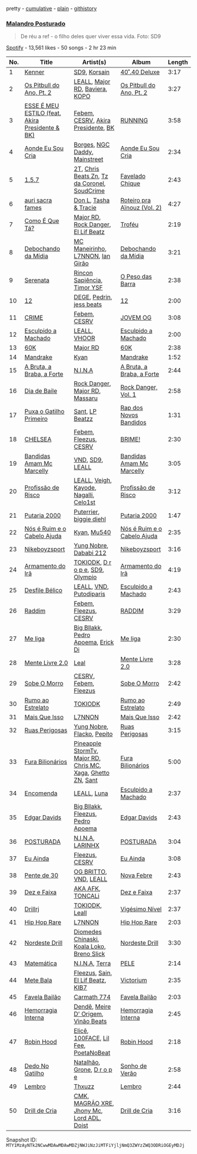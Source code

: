 pretty - [cumulative](/playlists/cumulative/37i9dQZF1DWUOuypaVNd01.md) - [plain](/playlists/plain/37i9dQZF1DWUOuypaVNd01) - [githistory](https://github.githistory.xyz/mackorone/spotify-playlist-archive/blob/main/playlists/plain/37i9dQZF1DWUOuypaVNd01)

### [Malandro Posturado](https://open.spotify.com/playlist/37i9dQZF1DWUOuypaVNd01)

> De réu a ref \- o filho deles quer viver essa vida\. Foto: SD9

[Spotify](https://open.spotify.com/user/spotify) - 13,561 likes - 50 songs - 2 hr 23 min

| No. | Title | Artist(s) | Album | Length |
|---|---|---|---|---|
| 1 | [Kenner](https://open.spotify.com/track/19lLjXxxDDWQCxO69QU5Zr) | [SD9](https://open.spotify.com/artist/5vISZlkpbDSJybQqgUeF52), [Korsain](https://open.spotify.com/artist/3mzX21OpC0y7SgIOKCSpKL) | [40˚.40 Deluxe](https://open.spotify.com/album/15pZ53TSgyuAfNOqt2hnpM) | 3:17 |
| 2 | [Os Pitbull do Ano, Pt\. 2](https://open.spotify.com/track/2WLjFfNF7aIdTk6SVVo6NR) | [LEALL](https://open.spotify.com/artist/4h52MPCFvx56uhmH254Uqz), [Major RD](https://open.spotify.com/artist/76hYPcWML9NGEh8LashwT5), [Baviera](https://open.spotify.com/artist/6cUTkFvlPW27lYc3qcoOgy), [KOPO](https://open.spotify.com/artist/3vSHkuSE00R9QBkm5SByaA) | [Os Pitbull do Ano, Pt\. 2](https://open.spotify.com/album/6dI7q22ZoKPIzWuWDVoawl) | 3:27 |
| 3 | [ESSE É MEU ESTILO \(feat\. Akira Presidente & BK\)](https://open.spotify.com/track/6TuFeSKT62xvhsrAeRMG0d) | [Febem](https://open.spotify.com/artist/2Ip2jiEjsSe8pmRBzwTv5N), [CESRV](https://open.spotify.com/artist/1qJG1PpAGl1FnzYyCDU7x1), [Akira Presidente](https://open.spotify.com/artist/6ZnwtQznVleZpEkQINdyfG), [BK](https://open.spotify.com/artist/1YOVBTvznjiDvtAj4ExHeo) | [RUNNING](https://open.spotify.com/album/50T8RSK9OuebjbS4f5uqZV) | 3:58 |
| 4 | [Aonde Eu Sou Cria](https://open.spotify.com/track/5ZSCMCmUNxnRTDuYZxK3ah) | [Borges](https://open.spotify.com/artist/6jBww4kwlSrjaNYP7AQPtX), [NGC Daddy](https://open.spotify.com/artist/2iNFFCEAFdfAV5hPdpMk6x), [Mainstreet](https://open.spotify.com/artist/25XJqeReVV38w0tR04GGBd) | [Aonde Eu Sou Cria](https://open.spotify.com/album/2kMW9ybuXIlpW86XOEf6k1) | 2:34 |
| 5 | [1.5.7](https://open.spotify.com/track/3dkXSYgqtNE3BlLendqGnU) | [2T](https://open.spotify.com/artist/3ls0I42IWbgbZFnFCfi21m), [Chris Beats Zn](https://open.spotify.com/artist/0YOr5sV4zMMyj5xviWiFjW), [Tz da Coronel](https://open.spotify.com/artist/3lIU3RoZiHen1QXAQ3KQ9e), [SoudCrime](https://open.spotify.com/artist/0Huu7Wxkay3mCaoMuVkRNg) | [Favelado Chique](https://open.spotify.com/album/3LK4YpBTi5RpBm4GxVOmiV) | 2:43 |
| 6 | [auri sacra fames](https://open.spotify.com/track/3BL8FClujPbdn3Qz2vZaLi) | [Don L](https://open.spotify.com/artist/6U98XWjrUPnPtPBjEprDmu), [Tasha & Tracie](https://open.spotify.com/artist/5Gv1C1LY8pWiYcfcdjSNMT) | [Roteiro pra Aïnouz \(Vol\. 2\)](https://open.spotify.com/album/2lsICIaiaE3ZOYbX9vm1UL) | 4:27 |
| 7 | [Como É Que Tá?](https://open.spotify.com/track/64bJ83px2Htf20Eo3n9trz) | [Major RD](https://open.spotify.com/artist/76hYPcWML9NGEh8LashwT5), [Rock Danger](https://open.spotify.com/artist/1mjuRRMumbLmGmHmYvMDcb), [El Lif Beatz](https://open.spotify.com/artist/0HBQtIkqXtoKagoPOgxK8k) | [Troféu](https://open.spotify.com/album/5M274S1cUS8suxN7aD4hvp) | 2:19 |
| 8 | [Debochando da Mídia](https://open.spotify.com/track/24cOHkrtGGQmKvA8R9BNin) | [MC Maneirinho](https://open.spotify.com/artist/3M8aD9XWxfel3jZakRbibZ), [L7NNON](https://open.spotify.com/artist/57AnmAPPIGLalUHf79O5sc), [Ian Girão](https://open.spotify.com/artist/5XQEbbbweicO6g4nCj8TSF) | [Debochando da Mídia](https://open.spotify.com/album/12PFddiRwZQ5GQ3p24jZTo) | 3:21 |
| 9 | [Serenata](https://open.spotify.com/track/0i3tVVp12fqp55ZediozgQ) | [Rincon Sapiência](https://open.spotify.com/artist/6syQjkQSMIrzw5cFnNRheo), [Timor YSF](https://open.spotify.com/artist/5iyA3j1yVqGBgaKCeiUIzO) | [O Peso das Barra](https://open.spotify.com/album/1NQxhguiFlOyNnshi7qpkL) | 2:38 |
| 10 | [12](https://open.spotify.com/track/0o0wW2KjzK3Cg3RM29lCbI) | [DEGE](https://open.spotify.com/artist/3lrVtMWQakf49Evasc4FFW), [Pedrin](https://open.spotify.com/artist/7nhTCM7Tuu7NRQZsmpBIBg), [jess beats](https://open.spotify.com/artist/7uskxjQtkzfiqHCNIIv3gD) | [12](https://open.spotify.com/album/68m25Mk20x1Ux9gd9QSoPb) | 2:00 |
| 11 | [CRIME](https://open.spotify.com/track/6VZ4iuA1y0utK4YR9dMfhu) | [Febem](https://open.spotify.com/artist/2Ip2jiEjsSe8pmRBzwTv5N), [CESRV](https://open.spotify.com/artist/1qJG1PpAGl1FnzYyCDU7x1) | [JOVEM OG](https://open.spotify.com/album/62rhAAgqTCXMeM5xXGOXMJ) | 3:08 |
| 12 | [Esculpido a Machado](https://open.spotify.com/track/3Ukj7F16inQlhbExukF9YC) | [LEALL](https://open.spotify.com/artist/4h52MPCFvx56uhmH254Uqz), [VHOOR](https://open.spotify.com/artist/0aEDa47F4RWuk4Udm0SEoH) | [Esculpido a Machado](https://open.spotify.com/album/5BCSltKIxLBav5MEeF0aOh) | 2:00 |
| 13 | [60K](https://open.spotify.com/track/45T7K7sercGwxi5sU4wqAK) | [Major RD](https://open.spotify.com/artist/76hYPcWML9NGEh8LashwT5) | [60K](https://open.spotify.com/album/280tU4xoWJ10EcJoc0YOkT) | 2:38 |
| 14 | [Mandrake](https://open.spotify.com/track/7eL0pC73XR5EF940YEk79k) | [Kyan](https://open.spotify.com/artist/05qCf6M7E7AxizHVmrcPqh) | [Mandrake](https://open.spotify.com/album/5VsdDBaIJUPr6Oz5tqc6Mg) | 1:52 |
| 15 | [A Bruta, a Braba, a Forte](https://open.spotify.com/track/2N54ghEQWbNZ9Y39Wr2JKg) | [N.I.N.A](https://open.spotify.com/artist/32NfHH4nSmu97Z4RQjPyET) | [A Bruta, a Braba, a Forte](https://open.spotify.com/album/73h7cH1GkuOSBMZ9sgX5zb) | 2:44 |
| 16 | [Dia de Baile](https://open.spotify.com/track/3dYN651z0KSUQnC0fxCKWN) | [Rock Danger](https://open.spotify.com/artist/1mjuRRMumbLmGmHmYvMDcb), [Major RD](https://open.spotify.com/artist/76hYPcWML9NGEh8LashwT5), [Massaru](https://open.spotify.com/artist/6NPvzQnxY7WwRMoN2qVBHU) | [Rock Danger, Vol\. 1](https://open.spotify.com/album/10NgAPEXrO27p2uhmuZgyu) | 2:58 |
| 17 | [Puxa o Gatilho Primeiro](https://open.spotify.com/track/72BLgAUeyFgAX8T033l8Wv) | [Sant](https://open.spotify.com/artist/7IlBcKrGUBJ0NKdnbDde89), [LP Beatzz](https://open.spotify.com/artist/3WFKRRXUORuPPdH11Spele) | [Rap dos Novos Bandidos](https://open.spotify.com/album/2rYLZlhbWbcjNJg3PiwV9O) | 1:31 |
| 18 | [CHELSEA](https://open.spotify.com/track/2ush2pr0bKqYdT9oeBsHS7) | [Febem](https://open.spotify.com/artist/2Ip2jiEjsSe8pmRBzwTv5N), [Fleezus](https://open.spotify.com/artist/5vl7Vj67mORmn0yJccFCfq), [CESRV](https://open.spotify.com/artist/1qJG1PpAGl1FnzYyCDU7x1) | [BRIME!](https://open.spotify.com/album/4SthjdqHeQOrm8JfZIq979) | 2:30 |
| 19 | [Bandidas Amam Mc Marcelly](https://open.spotify.com/track/2QO4r7oo203Wb0Y4Y6RprZ) | [VND](https://open.spotify.com/artist/1XxGXIW0xJuiW267WuDgNP), [SD9](https://open.spotify.com/artist/5vISZlkpbDSJybQqgUeF52), [LEALL](https://open.spotify.com/artist/4h52MPCFvx56uhmH254Uqz) | [Bandidas Amam Mc Marcelly](https://open.spotify.com/album/06i2iP2VgBM9S0CsWYOzpN) | 3:05 |
| 20 | [Profissão de Risco](https://open.spotify.com/track/0VbsQqFP4YkpiwyjIXC21h) | [LEALL](https://open.spotify.com/artist/4h52MPCFvx56uhmH254Uqz), [Veigh](https://open.spotify.com/artist/4YqwRbMLqGHRHLS1w2ZKse), [Kayode](https://open.spotify.com/artist/4INEA2DC8oSfrwawiCuHqW), [Nagalli](https://open.spotify.com/artist/6TPJK8tv3AKKSsw0lENTQk), [Celo1st](https://open.spotify.com/artist/6RC5tRbakJ46EExHuPmxzK) | [Profissão de Risco](https://open.spotify.com/album/7mMoKdsoG6KO15aaScHWn3) | 3:12 |
| 21 | [Putaria 2000](https://open.spotify.com/track/5Qjz1w6gyWje58AK2u0IMV) | [Puterrier](https://open.spotify.com/artist/0zbO4WWM2wJM3ulFmCbMwB), [biggie diehl](https://open.spotify.com/artist/4EEMmF8KqAKox5uogK8uhy) | [Putaria 2000](https://open.spotify.com/album/6PX62HEjc1VcSeGGrauuaC) | 1:47 |
| 22 | [Nós é Ruim e o Cabelo Ajuda](https://open.spotify.com/track/0WGiVPRKaQHsBVk21nV05K) | [Kyan](https://open.spotify.com/artist/05qCf6M7E7AxizHVmrcPqh), [Mu540](https://open.spotify.com/artist/13yQqjPy4Esq0Ru3R1fipU) | [Nós é Ruim e o Cabelo Ajuda](https://open.spotify.com/album/2AgCmiFrUKSt5e9BplxhSY) | 2:35 |
| 23 | [Nikeboyzsport](https://open.spotify.com/track/5QXrsgfoCYoU1d1MVrcaas) | [Yung Nobre](https://open.spotify.com/artist/1zRwEApJZMUKUZDPYTNsrB), [Dababi 212](https://open.spotify.com/artist/1BvG6DgsQB8Om5T7OUzo5L) | [Nikeboyzsport](https://open.spotify.com/album/3ecynLJ2U5ZPN2xd2pal6b) | 3:16 |
| 24 | [Armamento do Irã](https://open.spotify.com/track/0f0UWMjbkFVqqzfNbZ63gK) | [TOKIODK](https://open.spotify.com/artist/3l3kTDXnvYNA4u1kLLvLn2), [D r o p e](https://open.spotify.com/artist/7gi8fAAoPMkO2vcESXGG2Y), [SD9](https://open.spotify.com/artist/5vISZlkpbDSJybQqgUeF52), [Olympio](https://open.spotify.com/artist/1nR1Ogb4hP9WzmUbIArZ72) | [Armamento do Irã](https://open.spotify.com/album/314mnlgW2t6N71Kj6ZcCKo) | 4:19 |
| 25 | [Desfile Bélico](https://open.spotify.com/track/2HKkqPRwK207KezeMbiTTA) | [LEALL](https://open.spotify.com/artist/4h52MPCFvx56uhmH254Uqz), [VND](https://open.spotify.com/artist/1XxGXIW0xJuiW267WuDgNP), [Putodiparis](https://open.spotify.com/artist/6EovSgXkFoczi75DiOsn4b) | [Esculpido a Machado](https://open.spotify.com/album/5BCSltKIxLBav5MEeF0aOh) | 2:43 |
| 26 | [Raddim](https://open.spotify.com/track/3yoWQ2192aCD6LyChIUmAR) | [Febem](https://open.spotify.com/artist/2Ip2jiEjsSe8pmRBzwTv5N), [Fleezus](https://open.spotify.com/artist/5vl7Vj67mORmn0yJccFCfq), [CESRV](https://open.spotify.com/artist/1qJG1PpAGl1FnzYyCDU7x1) | [RADDIM](https://open.spotify.com/album/4bz8Hy3tV46QYTsQ3KbSh0) | 3:29 |
| 27 | [Me liga](https://open.spotify.com/track/4ia06gVwN3wMDpZXRMFcX6) | [Big Bllakk](https://open.spotify.com/artist/2676LWh4GgqdAaYkRpqTcd), [Pedro Apoema](https://open.spotify.com/artist/1eJwhQn6j41JvgXfWeh2g0), [Erick Di](https://open.spotify.com/artist/6ITlDmLtSRT8f36NVQQENS) | [Me liga](https://open.spotify.com/album/3VeZjOr9TbplcmNHzZ9xG7) | 2:30 |
| 28 | [Mente Livre 2.0](https://open.spotify.com/track/28j4gJgXCh0CmMpCMx09nX) | [Leal](https://open.spotify.com/artist/1BnymgkHol5jSOx3KBkBjs) | [Mente Livre 2.0](https://open.spotify.com/album/1tpPk1gb5iQBBYT7wmnabD) | 3:28 |
| 29 | [Sobe O Morro](https://open.spotify.com/track/4ZjDDf6NjEVHSwJwAjeJj6) | [CESRV](https://open.spotify.com/artist/1qJG1PpAGl1FnzYyCDU7x1), [Febem](https://open.spotify.com/artist/2Ip2jiEjsSe8pmRBzwTv5N), [Fleezus](https://open.spotify.com/artist/5vl7Vj67mORmn0yJccFCfq) | [Sobe O Morro](https://open.spotify.com/album/7vAYVJSHSebqNrnJT70Gcl) | 2:42 |
| 30 | [Rumo ao Estrelato](https://open.spotify.com/track/16drvh4x8015NoE0TxuYjx) | [TOKIODK](https://open.spotify.com/artist/3l3kTDXnvYNA4u1kLLvLn2) | [Rumo ao Estrelato](https://open.spotify.com/album/6Dd918PHnk7qcSd7t7zcUu) | 2:49 |
| 31 | [Mais Que Isso](https://open.spotify.com/track/7cwOSjgr1DexGiCOeO4mAK) | [L7NNON](https://open.spotify.com/artist/0JjPiLQNgAFaEkwoy56B1C) | [Mais Que Isso](https://open.spotify.com/album/1K7HUVEUPfDuai2PY91Hfa) | 2:42 |
| 32 | [Ruas Perigosas](https://open.spotify.com/track/4ncbfsjnaim9mWZPJCrDds) | [Yung Nobre](https://open.spotify.com/artist/1zRwEApJZMUKUZDPYTNsrB), [Flacko](https://open.spotify.com/artist/6r1OIJXsdVTkhH6ueDzOew), [Pepito](https://open.spotify.com/artist/27agYrHqpHeDP8mI0gtw7N) | [Ruas Perigosas](https://open.spotify.com/album/4v2JRf5uvB7JYnwMABEZzV) | 3:15 |
| 33 | [Fura Bilionários](https://open.spotify.com/track/2T2Xc0TPWKnUTcvN4XbmBC) | [Pineapple StormTv](https://open.spotify.com/artist/09U6hmCerKcIJrixubiBjm), [Major RD](https://open.spotify.com/artist/76hYPcWML9NGEh8LashwT5), [Chris MC](https://open.spotify.com/artist/0obu7Om4zu9ahul5DI4JtY), [Xaga](https://open.spotify.com/artist/6d7xhkmwkbhwqF5j57IaL6), [Ghetto ZN](https://open.spotify.com/artist/3j081Zyys4b40Q0DSogq1K), [Sant](https://open.spotify.com/artist/7IlBcKrGUBJ0NKdnbDde89) | [Fura Bilionários](https://open.spotify.com/album/5fQq0eTv40IQzcWu4gYL7w) | 5:00 |
| 34 | [Encomenda](https://open.spotify.com/track/2AcXPYmNCL0928ISaAqhLw) | [LEALL](https://open.spotify.com/artist/4h52MPCFvx56uhmH254Uqz), [Luna](https://open.spotify.com/artist/2uY6iqNed0QZuENdRbxiaW) | [Esculpido a Machado](https://open.spotify.com/album/5BCSltKIxLBav5MEeF0aOh) | 2:37 |
| 35 | [Edgar Davids](https://open.spotify.com/track/0w2QbGCv0JnoApWEo9BpLD) | [Big Bllakk](https://open.spotify.com/artist/2676LWh4GgqdAaYkRpqTcd), [Fleezus](https://open.spotify.com/artist/5vl7Vj67mORmn0yJccFCfq), [Pedro Apoema](https://open.spotify.com/artist/1eJwhQn6j41JvgXfWeh2g0) | [Edgar Davids](https://open.spotify.com/album/5mPtaxRSVTVuNgwE42ocMf) | 2:43 |
| 36 | [POSTURADA](https://open.spotify.com/track/0euWggV5fDuqETOiM7q9Fy) | [N.I.N.A](https://open.spotify.com/artist/32NfHH4nSmu97Z4RQjPyET), [LARINHX](https://open.spotify.com/artist/00kQ5yo7yxd5KC1ihuH77i) | [POSTURADA](https://open.spotify.com/album/3F6LShFIMQmNiD1qTc6zf8) | 3:04 |
| 37 | [Eu Ainda](https://open.spotify.com/track/0XiAYDYnDYlr3CCql7rM1o) | [Fleezus](https://open.spotify.com/artist/5vl7Vj67mORmn0yJccFCfq), [CESRV](https://open.spotify.com/artist/1qJG1PpAGl1FnzYyCDU7x1) | [Eu Ainda](https://open.spotify.com/album/102v3MHRjG0nSixpmXsakd) | 3:08 |
| 38 | [Pente de 30](https://open.spotify.com/track/5ykEJNLrXkkgShLyPaJt2e) | [OG BRITTO](https://open.spotify.com/artist/3sJkWvmIolNQZkWUrLRSJF), [VND](https://open.spotify.com/artist/1XxGXIW0xJuiW267WuDgNP), [LEALL](https://open.spotify.com/artist/4h52MPCFvx56uhmH254Uqz) | [Nova Febre](https://open.spotify.com/album/1sJhdEu5L79eaACENANaas) | 2:43 |
| 39 | [Dez e Faixa](https://open.spotify.com/track/6IL4ZRTz8QlJ6VuSg3F3Rv) | [AKA AFK](https://open.spotify.com/artist/1ZEPj2UWxPZEELctnTNRca), [TONCALi](https://open.spotify.com/artist/3enZVLaByIf1A6appp41gc) | [Dez e Faixa](https://open.spotify.com/album/0soK3TwSlDh53P3q48WPdK) | 2:37 |
| 40 | [Drillrj](https://open.spotify.com/track/582gTnhPMIKNdcq1msVk06) | [TOKIODK](https://open.spotify.com/artist/3l3kTDXnvYNA4u1kLLvLn2), [Leall](https://open.spotify.com/artist/0trEdCC5bGSyFlUJQkUdLh) | [Vigésimo Nível](https://open.spotify.com/album/2O1p59ZbY2YuoVPnyeNezL) | 2:37 |
| 41 | [Hip Hop Rare](https://open.spotify.com/track/1a2H78ZsONNYxfv9EuODnR) | [L7NNON](https://open.spotify.com/artist/0JjPiLQNgAFaEkwoy56B1C) | [Hip Hop Rare](https://open.spotify.com/album/41cCM6GZyRz1WtpE7WBxjB) | 2:03 |
| 42 | [Nordeste Drill](https://open.spotify.com/track/5SW559Oub9rW4r5kcDi0u2) | [Diomedes Chinaski](https://open.spotify.com/artist/6DDTbUgrNrVcAJFVrOjmVK), [Koala Loko](https://open.spotify.com/artist/3D3Q25hJkAAGUNdgWXhgE4), [Breno Slick](https://open.spotify.com/artist/5VE7rFKXMHsnDbFGtWbUKP) | [Nordeste Drill](https://open.spotify.com/album/72Grmd129hadPAOJllbvk8) | 3:30 |
| 43 | [Matemática](https://open.spotify.com/track/1xRxdXBGDY5O89pKp40i0L) | [N.I.N.A](https://open.spotify.com/artist/32NfHH4nSmu97Z4RQjPyET), [Terra](https://open.spotify.com/artist/0wTyCMz1sLbxVNN0OP18oW) | [PELE](https://open.spotify.com/album/57LANvZ85BtVlj31EAY7EK) | 2:14 |
| 44 | [Mete Bala](https://open.spotify.com/track/0aJTyefn3JUKPW2khHa7uc) | [Fleezus](https://open.spotify.com/artist/5vl7Vj67mORmn0yJccFCfq), [Sain](https://open.spotify.com/artist/26aPjwxSSJsGy6yQ19YL55), [El Lif Beatz](https://open.spotify.com/artist/0HBQtIkqXtoKagoPOgxK8k), [KIB7](https://open.spotify.com/artist/7lSYO6wq6ueSYYIEUbF92u) | [Victorium](https://open.spotify.com/album/03KdnSdZ7v4ehCFLwNeOcm) | 2:35 |
| 45 | [Favela Bailão](https://open.spotify.com/track/5extYhflXbMKDv9vGi74B4) | [Carmath 774](https://open.spotify.com/artist/3xyYIJJKr0sb4WbEr4raFx) | [Favela Bailão](https://open.spotify.com/album/1t5NyVCHhjqiLkv4mzi7v6) | 2:03 |
| 46 | [Hemorragia Interna](https://open.spotify.com/track/7gqW8qNovNWU6FhgC4o2Wb) | [Dendê](https://open.spotify.com/artist/306dURz1s90QIIZaVusODl), [Meire D' Origem](https://open.spotify.com/artist/3osVa8ApiX4HGAQx9K8A1E), [Vinão Beats](https://open.spotify.com/artist/6z3MdWWG4r2vJivLpHV9WH) | [Hemorragia Interna](https://open.spotify.com/album/6tKsJWAPbnZbY6uoM442xO) | 2:45 |
| 47 | [Robin Hood](https://open.spotify.com/track/6p9qeFk5GCSqbZglNYa48C) | [Elicê](https://open.spotify.com/artist/7IWi4NOiLz0JJ0qJhCYLN0), [100FACE](https://open.spotify.com/artist/7fwOmpfbpAfTFXT0ZHlxwx), [Lil Fee](https://open.spotify.com/artist/1DPa1bBQHN7FpxN8naqEEl), [PoetaNoBeat](https://open.spotify.com/artist/3mFb9oHAuhW1RmrR7St4vP) | [Robin Hood](https://open.spotify.com/album/0h5JsBVrmQganNjaLXpuPd) | 2:18 |
| 48 | [Dedo No Gatilho](https://open.spotify.com/track/0njafdCdWWgPFzOjv2leO6) | [Natalhão](https://open.spotify.com/artist/5ptoEbRZaVPuPXvWdsRrWc), [Grone](https://open.spotify.com/artist/6obeWNZwOJv7P9EzIvu9zt), [D r o p e](https://open.spotify.com/artist/7gi8fAAoPMkO2vcESXGG2Y) | [Sonho de Verão](https://open.spotify.com/album/6sLzdFiGngVsZQIEC4vvUM) | 2:58 |
| 49 | [Lembro](https://open.spotify.com/track/7mXmhgvonsRxbKp6Sp2SIZ) | [Thxuzz](https://open.spotify.com/artist/6TsiOiUUPJYw90hx3aAb0q) | [Lembro](https://open.spotify.com/album/7eKlRGjlczwo6038CxZfeT) | 2:44 |
| 50 | [Drill de Cria](https://open.spotify.com/track/63AdvYWsRKp4NvCNeYyBB4) | [CMK](https://open.spotify.com/artist/6QmnOxsr8M6iD5Zqpb2src), [MAGRÃO XRE](https://open.spotify.com/artist/4k8NJnF9h7zTQbuJBT4lCY), [Jhony Mc](https://open.spotify.com/artist/4hTGLEnPwUsmgakVoSo9Ww), [Lord ADL](https://open.spotify.com/artist/7phpDFUX97M0DTGIcjXKRk), [Doist](https://open.spotify.com/artist/01jp1wvPHhAGnoXXVQ9xQV) | [Drill de Cria](https://open.spotify.com/album/0iR16XV8DvPTaI78z2h79y) | 3:16 |

Snapshot ID: `MTY1MzAyNTk2NCwwMDAwMDAwMDZjNWJiNzJiMTFiYjljNmQ3ZWYzZWQ3ODRiOGEyMDJj`
